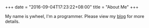 +++
date = "2016-09-04T17:23:22+08:00"
title = "About Me"
+++

My name is ywheel, I'm a programmer. Please view my [blog](http://blog.ywheel.cn) for more details.